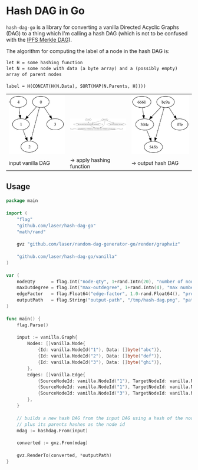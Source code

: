 # Hash DAG in Go

`hash-dag-go` is a library for converting a vanilla Directed Acyclic Graphs (DAG) to a thing which I'm calling a hash DAG (which is not to be confused with the [IPFS Merkle DAG](https://docs.ipfs.tech/concepts/merkle-dag/)). 

The algorithm for computing the label of a node in the hash DAG is:

```
let H = some hashing function
let N = some node with data (a byte array) and a (possibly empty) array of parent nodes

label = H(CONCAT(H(N.Data), SORT(MAP(N.Parents, H))))
```

<p float="left">
	<table>
		<tr>
			<td width="33%"><img src="public/img/original.png" width="100%"></td>
			<td width="33%"><img src="public/img/hashing.png" width="100%"></td>
			<td width="34%"><img src="public/img/hashed.png" width="100%"></td>
		</tr>
        <tr>
			<td>input vanilla DAG</td>
			<td>-> apply hashing function</td>
			<td>-> output hash DAG</td>
		</tr>
	</table>
</p>

## Usage

```go
package main

import (
	"flag"
	"github.com/laser/hash-dag-go"
	"math/rand"

	gvz "github.com/laser/random-dag-generator-go/render/graphviz"

	"github.com/laser/hash-dag-go/vanilla"
)

var (
	nodeQty      = flag.Int("node-qty", 1+rand.Intn(20), "number of nodes in the DAG")
	maxOutdegree = flag.Int("max-outdegree", 1+rand.Intn(4), "max number of edges directed out of a node")
	edgeFactor   = flag.Float64("edge-factor", 1.0-rand.Float64(), "probability of adding a new edge between nodes during the graph generation")
	outputPath   = flag.String("output-path", "/tmp/hash-dag.png", "path to which the generated DAG-PNG will be saved")
)

func main() {
	flag.Parse()

	input := vanilla.Graph{
		Nodes: []vanilla.Node{
			{Id: vanilla.NodeId("1"), Data: []byte("abc")},
			{Id: vanilla.NodeId("2"), Data: []byte("def")},
			{Id: vanilla.NodeId("3"), Data: []byte("ghi")},
		},
		Edges: []vanilla.Edge{
			{SourceNodeId: vanilla.NodeId("1"), TargetNodeId: vanilla.NodeId("2")},
			{SourceNodeId: vanilla.NodeId("1"), TargetNodeId: vanilla.NodeId("3")},
			{SourceNodeId: vanilla.NodeId("3"), TargetNodeId: vanilla.NodeId("2")},
		},
	}

	// builds a new hash DAG from the input DAG using a hash of the node data
	// plus its parents hashes as the node id
	mdag := hashdag.From(input)

	converted := gvz.From(mdag)

	gvz.RenderTo(converted, *outputPath)
}
```
